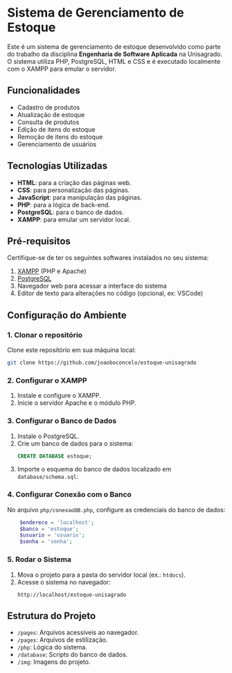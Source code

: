 
# Sistema de Gerenciamento de Estoque

Este é um sistema de gerenciamento de estoque desenvolvido como parte do trabalho da disciplina **Engenharia de Software Aplicada** na Unisagrado. O sistema utiliza PHP, PostgreSQL, HTML e CSS e é executado localmente com o XAMPP para emular o servidor.

## Funcionalidades
- Cadastro de produtos
- Atualização de estoque
- Consulta de produtos
- Edição de itens do estoque
- Remoção de itens do estoque
- Gerenciamento de usuários

## Tecnologias Utilizadas
- **HTML**: para a criação das páginas web.
- **CSS**: para personalização das páginas.
- **JavaScript**: para manipulação das páginas.
- **PHP**: para a lógica de back-end.
- **PostgreSQL**: para o banco de dados.
- **XAMPP**: para emular um servidor local.

## Pré-requisitos
Certifique-se de ter os seguintes softwares instalados no seu sistema:
1. [XAMPP](https://www.apachefriends.org/index.html) (PHP e Apache)
2. [PostgreSQL](https://www.postgresql.org/)
3. Navegador web para acessar a interface do sistema
4. Editor de texto para alterações no código (opcional, ex: VSCode)

## Configuração do Ambiente
### 1. Clonar o repositório
Clone este repositório em sua máquina local:
```bash
git clone https://github.com/joaoboconcelo/estoque-unisagrado
```

### 2. Configurar o XAMPP
1. Instale e configure o XAMPP.
2. Inicie o servidor Apache e o módulo PHP.

### 3. Configurar o Banco de Dados
1. Instale o PostgreSQL.
2. Crie um banco de dados para o sistema:
   ```sql
   CREATE DATABASE estoque;
   ```
3. Importe o esquema do banco de dados localizado em `database/schema.sql`:


### 4. Configurar Conexão com o Banco
No arquivo `php/conexaoDB.php`, configure as credenciais do banco de dados:
```php
    $endereco = 'localhost';
    $banco = 'estoque';
    $usuario = 'usuario';
    $senha = 'senha';
```

### 5. Rodar o Sistema
1. Mova o projeto para a pasta do servidor local (ex.: `htdocs`).
2. Acesse o sistema no navegador:
   ```
   http://localhost/estoque-unisagrado
   ```

## Estrutura do Projeto
- `/pages`: Arquivos acessíveis ao navegador.
- `/pages`: Arquivos de estilização.
- `/php`: Lógica do sistema.
- `/database`: Scripts do banco de dados.
- `/img`: Imagens do projeto.
